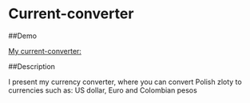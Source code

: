 # Current-converter

##Demo

[My current-converter:](https://github.com/Kamil-G-84/Current-converter.git)

##Description

I present my currency converter, where you can convert Polish zloty to currencies such as: US dollar, Euro and Colombian pesos

